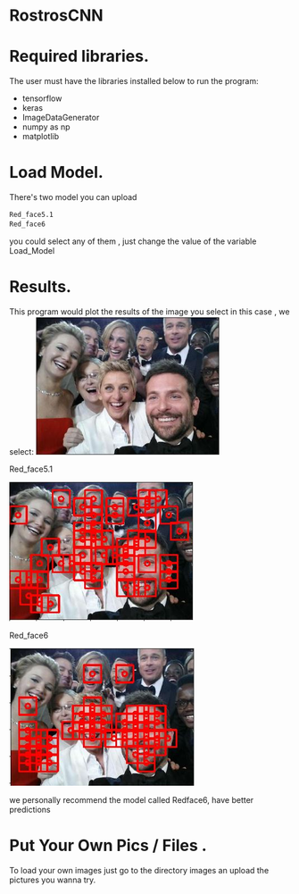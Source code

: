 # RostrosCNN
Required libraries.
===================
The user must have the libraries installed below to run the program:

* tensorflow
* keras
* ImageDataGenerator
* numpy as np
* matplotlib

Load Model.
===================
There's two model you can upload 
```bash
Red_face5.1
Red_face6
```
you could select any of them , just change the value of the variable Load_Model

Results.
===================
This program would plot the results of the image you select in this case , we select:
![Screenshot](https://github.com/julianapads/RostrosCNN/blob/master/or.JPG)

Red_face5.1

![Screenshot](https://github.com/julianapads/RostrosCNN/blob/master/51.JPG)

Red_face6

![Screenshot](https://github.com/julianapads/RostrosCNN/blob/master/6.JPG)

we personally recommend the model called Redface6, have better predictions

Put Your Own Pics / Files .
===================
To load your own images just go to the directory images an upload the pictures you wanna try.

